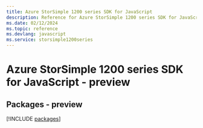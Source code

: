 ```yaml
---
title: Azure StorSimple 1200 series SDK for JavaScript
description: Reference for Azure StorSimple 1200 series SDK for JavaScript
ms.date: 02/12/2024
ms.topic: reference
ms.devlang: javascript
ms.service: storsimple1200series
---
```

# Azure StorSimple 1200 series SDK for JavaScript - preview
## Packages - preview
[!INCLUDE [packages](storsimple-1200-series-index.md)]